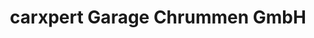 ---
title: "carxpert Garage Chrummen GmbH"
url: /freienbach/carxpert-garage-chrummen-gmbh/
shop: Autowerkstatt
---